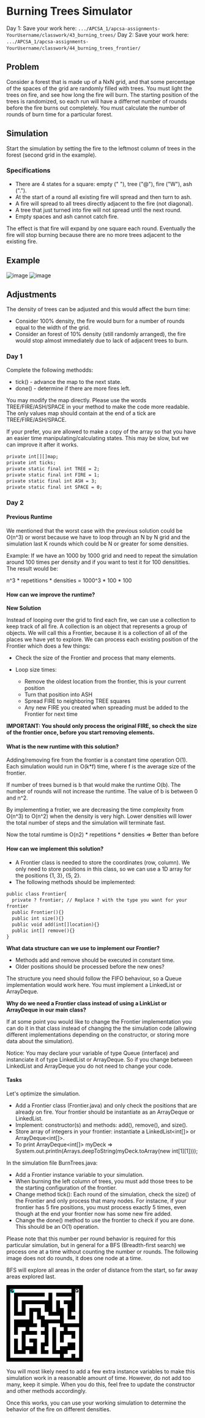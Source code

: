 # Burning Trees Simulator


Day 1: Save your work here: ```.../APCSA_1/apcsa-assignments-YourUsername/classwork/43_burning_trees/```
Day 2: Save your work here: ```.../APCSA_1/apcsa-assignments-YourUsername/classwork/44_burning_trees_frontier/```

## Problem

Consider a forest that is made up of a NxN grid, and that some percentage of the spaces of the grid are randomly filled with trees. You must light the trees on fire, and see how long the fire will burn. The starting position of the trees is randomized, so each run will have a differnet number of rounds before the fire burns out completely. You must calculate the number of rounds of burn time for a particular forest.

## Simulation

Start the simulation by setting the fire to the leftmost column of trees in the forest (second grid in the example).

### Specifications

- There are 4 states for a square: empty (" "), tree ("@"), fire ("W"), ash (".").
- At the start of a round all existing fire will spread and then turn to ash.
- A fire will spread to all trees directly adjacent to the fire (not diagonal).
- A tree that just turned into fire will not spread until the next round.
- Empty spaces and ash cannot catch fire.

The effect is that fire will expand by one square each round. Eventually the fire will stop burning because there are no more trees adjacent to the existing fire.

## Example
![image](https://github.com/user-attachments/assets/2e50e629-5971-4f81-8fec-7fcaaed14b5e)
![image](https://github.com/user-attachments/assets/28d141d1-deaa-4744-97ad-c369b0c576d8)


## Adjustments

The density of trees can be adjusted and this would affect the burn time:

- Consider 100% density, the fire would burn for a number of rounds equal to the width of the grid.
- Consider an forest of 10% density (still randomly arranged), the fire would stop almost immediately due to lack of adjacent trees to burn.

### Day 1

Complete the following methodds:

- tick() - advance the map to the next state.
- done() - determine if there are more fires left.

You may modify the map directly. Please use the words TREE/FIRE/ASH/SPACE in your method to make the code more readable. The only values map should contain at the end of a tick are TREE/FIRE/ASH/SPACE.

If your prefer, you are allowed to make a copy of the array so that you have an easier time manipulating/calculating states. This may be slow, but we can improve it after it works.

```
private int[][]map;
private int ticks;
private static final int TREE = 2;
private static final int FIRE = 1;
private static final int ASH = 3;
private static final int SPACE = 0;
```

### Day 2

#### Previous Runtime

We mentioned that the worst case with the previous solution could be O(n^3) or worst because we have to loop through an N by N grid and the simulation last K rounds which could be N or greater for some densities.

Example: If we have an 1000 by 1000 grid and need to repeat the simulation around 100 times per density and if you want to test it for 100 densitities. The result would be:

n^3 * repetitions * densities = 1000^3 * 100 * 100

#### How can we improve the runtime?

**New Solution**

Instead of looping over the grid to find each fire, we can use a collection to keep track of all fire. A collection is an object that represents a group of objects. We will call this a Frontier, because it is a collection of all of the places we have yet to explore. We can process each existing position of the Frontier which does a few things:

- Check the size of the Frontier and process that many elements.

- Loop size times:

    - Remove the oldest location from the frontier, this is your current position
    - Turn that position into ASH
    - Spread FIRE to neighboring TREE squares
    - Any new FIRE you created when spreading must be added to the Frontier for next time

**IMPORTANT: You should only process the original FIRE, so check the size of the frontier once, before you start removing elements.**

#### What is the new runtime with this solution?

Adding/removing fire from the frontier is a constant time operation O(1). Each simulation would run in O(k*f) time, where f is the average size of the frontier.

If number of trees burned is b that would make the runtime O(b). The number of rounds will not increase the runtime. The value of b is between 0 and n^2. 

By implementing a frotier, we are decreasing the time complexity from O(n^3) to O(n^2) when the density is very high. Lower densities will lower the total number of steps and the simulation will terminate fast.

Now the total rumtime is O(n2) * repetitions * densities => Better than before

#### How can we implement this solution?

- A Frontier class is needed to store the coordinates (row, column). We only need to store positions in this class, so we can use a 1D array for the positions {1, 3}, {5, 2}.
- The following methods should be implemented:

```
public class Frontier{
  private ? frontier; // Replace ? with the type you want for your frontier
  public Frontier(){}
  public int size(){}
  public void add(int[]location){}
  public int[] remove(){}
}
```

**What data structure can we use to implement our Frontier?**

- Methods add and remove should be executed in constant time.
- Older positions should be processed before the new ones?

The structure you need should follow the FIFO behaviour, so a Queue implementation would work here. You must implement a LinkedList or ArrayDeque. 

**Why do we need a Frontier class instead of using a LinkList or ArrayDeque in our main class?**

If at some point you would like to change the Frontier implementation you can do it in that class instead of changing the the simulation code (allowing different implementations depending on the constructor, or storing more data about the simulation).

Notice: You may declare your variable of type Queue<E> (interface) and instanciate it of type LinkedList or ArrayDeque. So if you change between LinkedList and ArrayDeque you do not need to change your code.

#### Tasks

Let's optimize the simulation.


- Add a Frontier class (Frontier.java) and only check the positions that are already on fire. Your frontier should be instantiate as an ArrayDeque or LinkedList.
- Implement: constructor(s) and methods: add(), remove(), and size().
- Store array of integers in your frontier: instantiate a LinkedList<int[]> or ArrayDeque<int[]>.
- To print ArrayDeque<int[]> myDeck => System.out.println(Arrays.deepToString(myDeck.toArray(new int[1][1])));

In the simulation file BurnTrees.java:

- Add a Frontier instance variable to your simulation.
- When burning the left column of trees, you must add those trees to be the starting configuration of the frontier.
- Change method tick(): Each round of the simulation, check the size() of the Frontier and only process that many nodes. For instacne, if your frontier has 5 fire positions, you must process exactly 5 times, even though at the end your frontier now has some new fire added.
- Change the done() method to use the frontier to check if you are done. This should be an O(1) operation.

Please note that this number per round behavior is required for this particular simulation, but in general for a BFS (Breadth-first search) we process one at a time without counting the number or rounds. The following image does not do rounds, it does one node at a time.

BFS will explore all areas in the order of distance from the start, so far away areas explored last.
    
![image](./bfs.gif)



You will most likely need to add a few extra instance variables to make this simulation work in a reasonable amount of time. However, do not add too many, keep it simple. When you do this, feel free to update the constructor and other methods accordingly.

Once this works, you can use your working simulation to determine the behavior of the fire on different densities.
